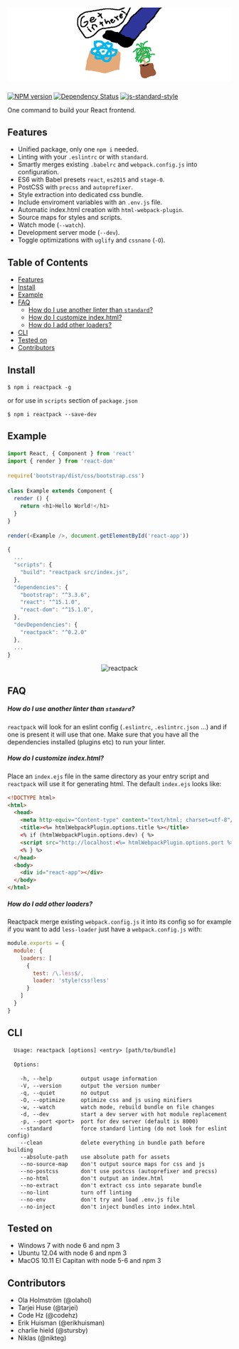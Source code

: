 # ![reactpack](reactpack.png)

[![NPM version][npm-image]][npm-url]
[![Dependency Status][dep-image]][dep-url]
[![js-standard-style][standard-image]][standard-url]

One command to build your React frontend.

## Features

- Unified package, only one `npm i` needed.
- Linting with your `.eslintrc` or with `standard`.
- Smartly merges existing `.babelrc` and `webpack.config.js` into configuration.
- ES6 with Babel presets `react`, `es2015` and `stage-0`.
- PostCSS with `precss` and `autoprefixer`.
- Style extraction into dedicated css bundle.
- Include enviroment variables with an `.env.js` file.
- Automatic index.html creation with `html-webpack-plugin`.
- Source maps for styles and scripts.
- Watch mode (`--watch`).
- Development server mode (`--dev`).
- Toggle optimizations with `uglify` and `cssnano` (`-O`).

## Table of Contents

  * [Features](#features)
  * [Install](#install)
  * [Example](#example)
  * [FAQ](#faq)
    * [How do I use another linter than `standard`?](#how-do-i-use-another-linter-than-standard)
    * [How do I customize index.html?](#how-do-i-customize-indexhtml)
    * [How do I add other loaders?](#how-do-i-add-other-loaders)
  * [CLI](#cli)
  * [Tested on](#tested-on)
  * [Contributors](#contributors)

## Install

```
$ npm i reactpack -g
```

or for use in `scripts` section of `package.json`

```
$ npm i reactpack --save-dev
```

## Example

```js
import React, { Component } from 'react'
import { render } from 'react-dom'

require('bootstrap/dist/css/bootstrap.css')

class Example extends Component {
  render () {
    return <h1>Hello World!</h1>
  }
}

render(<Example />, document.getElementById('react-app'))
```

```javascript
{
  ...
  "scripts": {
    "build": "reactpack src/index.js",
  },
  "dependencies": {
    "bootstrap": "^3.3.6",
    "react": "^15.1.0",
    "react-dom": "^15.1.0",
  },
  "devDependencies": {
    "reactpack": "^0.2.0"
  },
  ...
}
```

<p align="center">
  <img src="https://raw.githubusercontent.com/olahol/reactpack/master/demo.gif" alt="reactpack"/>
</p>

## FAQ

##### How do I use another linter than `standard`?

`reactpack` will look for an eslint config (`.eslintrc`, `.eslintrc.json` ...) and if one is present
it will use that one. Make sure that you have all the dependencies installed (plugins etc) to run your linter.

##### How do I customize index.html?

Place an `index.ejs` file in the same directory as your entry script and `reactpack` will use it
for generating html. The default `index.ejs` looks like:

```html
<!DOCTYPE html>
<html>
  <head>
    <meta http-equiv="Content-type" content="text/html; charset=utf-8"/>
    <title><%= htmlWebpackPlugin.options.title %></title>
    <% if (htmlWebpackPlugin.options.dev) { %>
    <script src="http://localhost:<%= htmlWebpackPlugin.options.port %>/webpack-dev-server.js"></script>
    <% } %>
  </head>
  <body>
    <div id="react-app"></div>
  </body>
</html>
```

##### How do I add other loaders?

Reactpack merge existing `webpack.config.js` it into its config so for example if
you want to add `less-loader` just have a `webpack.config.js` with:

```js
module.exports = {
  module: {
    loaders: [
      {
        test: /\.less$/,
        loader: 'style!css!less'
      }
    ]
  }
}
```

## CLI

```
  Usage: reactpack [options] <entry> [path/to/bundle]

  Options:

    -h, --help         output usage information
    -V, --version      output the version number
    -q, --quiet        no output
    -O, --optimize     optimize css and js using minifiers
    -w, --watch        watch mode, rebuild bundle on file changes
    -d, --dev          start a dev server with hot module replacement
    -p, --port <port>  port for dev server (default is 8000)
    --standard         force standard linting (do not look for eslint config)
    --clean            delete everything in bundle path before building
    --absolute-path    use absolute path for assets
    --no-source-map    don't output source maps for css and js
    --no-postcss       don't use postcss (autoprefixer and precss)
    --no-html          don't output an index.html
    --no-extract       don't extract css into separate bundle
    --no-lint          turn off linting
    --no-env           don't try and load .env.js file
    --no-inject        don't inject bundles into index.html
```

## Tested on

- Windows 7 with node 6 and npm 3
- Ubuntu 12.04 with node 6 and npm 3
- MacOS 10.11 El Capitan with node 5-6 and npm 3

## Contributors

* Ola Holmström (@olahol)
* Tarjei Huse (@tarjei)
* Code Hz (@codehz)
* Erik Huisman (@erikhuisman)
* charlie hield (@stursby)
* Niklas (@nikteg)

[npm-image]: https://img.shields.io/npm/v/reactpack.svg
[npm-url]: https://npmjs.org/package/reactpack
[dep-image]: https://david-dm.org/olahol/reactpack/status.svg
[dep-url]: https://david-dm.org/olahol/reactpack
[standard-image]: https://img.shields.io/badge/code%20style-standard-brightgreen.svg
[standard-url]: https://github.com/feross/standard
